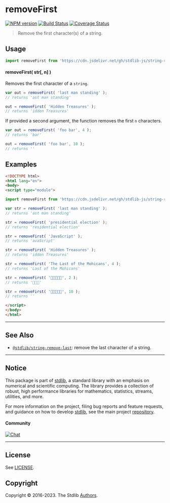 <!--

@license Apache-2.0

Copyright (c) 2018 The Stdlib Authors.

Licensed under the Apache License, Version 2.0 (the "License");
you may not use this file except in compliance with the License.
You may obtain a copy of the License at

   http://www.apache.org/licenses/LICENSE-2.0

Unless required by applicable law or agreed to in writing, software
distributed under the License is distributed on an "AS IS" BASIS,
WITHOUT WARRANTIES OR CONDITIONS OF ANY KIND, either express or implied.
See the License for the specific language governing permissions and
limitations under the License.

-->

# removeFirst

[![NPM version][npm-image]][npm-url] [![Build Status][test-image]][test-url] [![Coverage Status][coverage-image]][coverage-url] <!-- [![dependencies][dependencies-image]][dependencies-url] -->

> Remove the first character(s) of a string.



<section class="usage">

## Usage

```javascript
import removeFirst from 'https://cdn.jsdelivr.net/gh/stdlib-js/string-remove-first@esm/index.mjs';
```

#### removeFirst( str\[, n] )

Removes the first character of a `string`.

```javascript
var out = removeFirst( 'last man standing' );
// returns 'ast man standing'

out = removeFirst( 'Hidden Treasures' );
// returns 'idden Treasures'
```

If provided a second argument, the function removes the first `n` characters.

```javascript
var out = removeFirst( 'foo bar', 4 );
// returns 'bar'

out = removeFirst( 'foo bar', 10 );
// returns ''
```

</section>

<!-- /.usage -->

<section class="examples">

## Examples

<!-- eslint no-undef: "error" -->

```html
<!DOCTYPE html>
<html lang="en">
<body>
<script type="module">

import removeFirst from 'https://cdn.jsdelivr.net/gh/stdlib-js/string-remove-first@esm/index.mjs';

var str = removeFirst( 'last man standing' );
// returns 'ast man standing'

str = removeFirst( 'presidential election' );
// returns 'residential election'

str = removeFirst( 'JavaScript' );
// returns 'avaScript'

str = removeFirst( 'Hidden Treasures' );
// returns 'idden Treasures'

str = removeFirst( 'The Last of the Mohicans', 4 );
// returns 'Last of the Mohicans'

str = removeFirst( '🐶🐮🐷🐰🐸', 2 );
// returns '🐷🐰🐸'

str = removeFirst( '🐶🐮🐷🐰🐸', 10 );
// returns ''

</script>
</body>
</html>
```

</section>

<!-- /.examples -->



<!-- Section for related `stdlib` packages. Do not manually edit this section, as it is automatically populated. -->

<section class="related">

* * *

## See Also

-   <span class="package-name">[`@stdlib/string-remove-last`][@stdlib/string/remove-last]</span><span class="delimiter">: </span><span class="description">remove the last character of a string.</span>

</section>

<!-- /.related -->

<!-- Section for all links. Make sure to keep an empty line after the `section` element and another before the `/section` close. -->


<section class="main-repo" >

* * *

## Notice

This package is part of [stdlib][stdlib], a standard library with an emphasis on numerical and scientific computing. The library provides a collection of robust, high performance libraries for mathematics, statistics, streams, utilities, and more.

For more information on the project, filing bug reports and feature requests, and guidance on how to develop [stdlib][stdlib], see the main project [repository][stdlib].

#### Community

[![Chat][chat-image]][chat-url]

---

## License

See [LICENSE][stdlib-license].


## Copyright

Copyright &copy; 2016-2023. The Stdlib [Authors][stdlib-authors].

</section>

<!-- /.stdlib -->

<!-- Section for all links. Make sure to keep an empty line after the `section` element and another before the `/section` close. -->

<section class="links">

[npm-image]: http://img.shields.io/npm/v/@stdlib/string-remove-first.svg
[npm-url]: https://npmjs.org/package/@stdlib/string-remove-first

[test-image]: https://github.com/stdlib-js/string-remove-first/actions/workflows/test.yml/badge.svg?branch=main
[test-url]: https://github.com/stdlib-js/string-remove-first/actions/workflows/test.yml?query=branch:main

[coverage-image]: https://img.shields.io/codecov/c/github/stdlib-js/string-remove-first/main.svg
[coverage-url]: https://codecov.io/github/stdlib-js/string-remove-first?branch=main

<!--

[dependencies-image]: https://img.shields.io/david/stdlib-js/string-remove-first.svg
[dependencies-url]: https://david-dm.org/stdlib-js/string-remove-first/main

-->

[chat-image]: https://img.shields.io/gitter/room/stdlib-js/stdlib.svg
[chat-url]: https://app.gitter.im/#/room/#stdlib-js_stdlib:gitter.im

[stdlib]: https://github.com/stdlib-js/stdlib

[stdlib-authors]: https://github.com/stdlib-js/stdlib/graphs/contributors

[cli-section]: https://github.com/stdlib-js/string-remove-first#cli
[cli-url]: https://github.com/stdlib-js/string-remove-first/tree/cli
[@stdlib/string-remove-first]: https://github.com/stdlib-js/string-remove-first/tree/main

[umd]: https://github.com/umdjs/umd
[es-module]: https://developer.mozilla.org/en-US/docs/Web/JavaScript/Guide/Modules

[deno-url]: https://github.com/stdlib-js/string-remove-first/tree/deno
[umd-url]: https://github.com/stdlib-js/string-remove-first/tree/umd
[esm-url]: https://github.com/stdlib-js/string-remove-first/tree/esm
[branches-url]: https://github.com/stdlib-js/string-remove-first/blob/main/branches.md

[stdlib-license]: https://raw.githubusercontent.com/stdlib-js/string-remove-first/main/LICENSE

[standard-streams]: https://en.wikipedia.org/wiki/Standard_streams

[mdn-regexp]: https://developer.mozilla.org/en-US/docs/Web/JavaScript/Guide/Regular_Expressions

<!-- <related-links> -->

[@stdlib/string/remove-last]: https://github.com/stdlib-js/string-remove-last/tree/esm

<!-- </related-links> -->

</section>

<!-- /.links -->
